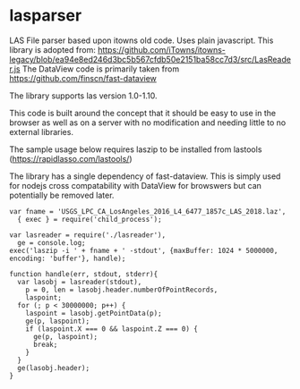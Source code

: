 # lasparser
LAS File parser based upon itowns old code.  Uses plain javascript.
This library is adopted from:  https://github.com/iTowns/itowns-legacy/blob/ea94e8ed246d3bc5b567cfdb50e2151ba58cc7d3/src/LasReader.js
The DataView code is primarily taken from https://github.com/finscn/fast-dataview

The library supports las version 1.0-1.10.  

This code is built around the concept that it should be easy to use in the browser as well as on a server with no modification and needing little to no external libraries.

The sample usage below requires laszip to be installed from lastools (https://rapidlasso.com/lastools/)

The library has a single dependency of fast-dataview.  This is simply used for nodejs cross compatability with DataView for browswers but can potentially be removed later.

```
var fname = 'USGS_LPC_CA_LosAngeles_2016_L4_6477_1857c_LAS_2018.laz',
  { exec } = require('child_process');

var lasreader = require('./lasreader'),
  ge = console.log;
exec('laszip -i ' + fname + ' -stdout', {maxBuffer: 1024 * 5000000, encoding: 'buffer'}, handle);

function handle(err, stdout, stderr){
  var lasobj = lasreader(stdout),
    p = 0, len = lasobj.header.numberOfPointRecords,
    laspoint;
  for (; p < 30000000; p++) {
    laspoint = lasobj.getPointData(p);
    ge(p, laspoint);
    if (laspoint.X === 0 && laspoint.Z === 0) {
      ge(p, laspoint);
      break;
    }
  }
  ge(lasobj.header);
}
```
